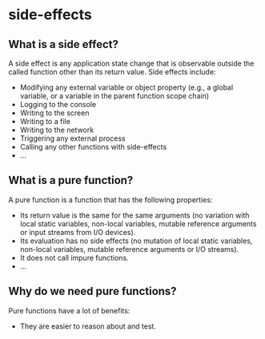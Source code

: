 # side-effects

## What is a side effect?

A side effect is any application state change that is observable outside the called function other than its return value. Side effects include:
- Modifying any external variable or object property (e.g., a global variable, or a variable in the parent function scope chain)
- Logging to the console
- Writing to the screen
- Writing to a file
- Writing to the network
- Triggering any external process
- Calling any other functions with side-effects
- ...

## What is a pure function?

A pure function is a function that has the following properties:
- Its return value is the same for the same arguments (no variation with local static variables, non-local variables, mutable reference arguments or input streams from I/O devices).
- Its evaluation has no side effects (no mutation of local static variables, non-local variables, mutable reference arguments or I/O streams).
- It does not call impure functions.
- ...

## Why do we need pure functions?

Pure functions have a lot of benefits:
- They are easier to reason about and test.
